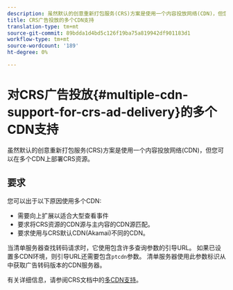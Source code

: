 ```yaml
---
description: 虽然默认的创意重新打包服务(CRS)方案是使用一个内容投放网络(CDN)，但您可以在多个CDN上部署CRS资源。
title: CRS广告投放的多个CDN支持
translation-type: tm+mt
source-git-commit: 89bdda1d4bd5c126f19ba75a819942df901183d1
workflow-type: tm+mt
source-wordcount: '189'
ht-degree: 0%

---
```



# 对CRS广告投放{#multiple-cdn-support-for-crs-ad-delivery}的多个CDN支持

虽然默认的创意重新打包服务(CRS)方案是使用一个内容投放网络(CDN)，但您可以在多个CDN上部署CRS资源。

## 要求

您可以出于以下原因使用多个CDN:

* 需要向上扩展以适合大型查看事件
* 要求将CRS资源的CDN源与主内容的CDN源匹配。
* 要求使用与CRS默认CDN(Akamai)不同的CDN。

当清单服务器查找转码请求时，它使用包含许多查询参数的引导URL。 如果已设置多CDN环境，则引导URL还需要包含`ptcdn`参数。 清单服务器使用此参数标识从中获取广告转码版本的CDN服务器。

有关详细信息，请参阅CRS文档中的[多CDN支持](../../~old-creative-repackaging-service/multi-cdn-supportt.md)。
